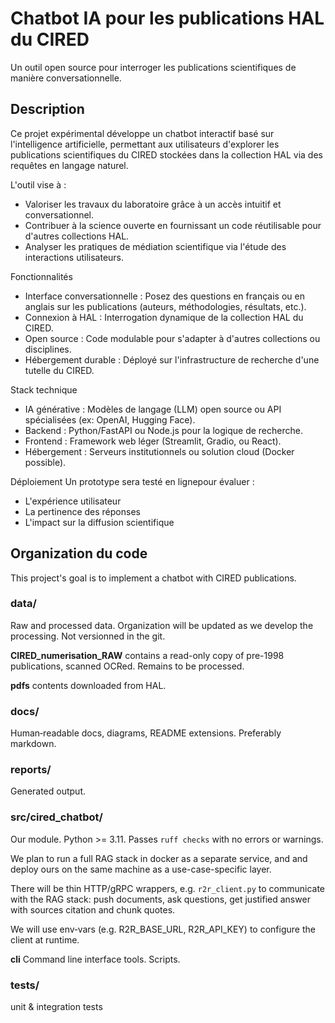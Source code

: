 # Chatbot IA pour les publications HAL du CIRED

Un outil open source pour interroger les publications scientifiques de manière conversationnelle.

## Description

Ce projet expérimental développe un chatbot interactif basé sur l'intelligence artificielle, permettant aux utilisateurs d'explorer les publications scientifiques du CIRED stockées dans la collection HAL via des requêtes en langage naturel.

L'outil vise à :

- Valoriser les travaux du laboratoire grâce à un accès intuitif et conversationnel.
- Contribuer à la science ouverte en fournissant un code réutilisable pour d'autres collections HAL.
- Analyser les pratiques de médiation scientifique via l'étude des interactions utilisateurs.

Fonctionnalités

-    Interface conversationnelle : Posez des questions en français ou en anglais sur les publications (auteurs, méthodologies, résultats, etc.).
-    Connexion à HAL : Interrogation dynamique de la collection HAL du CIRED.
-    Open source : Code modulable pour s'adapter à d'autres collections ou disciplines.
-    Hébergement durable : Déployé sur l'infrastructure de recherche d'une tutelle du CIRED.

Stack technique

-    IA générative : Modèles de langage (LLM) open source ou API spécialisées (ex: OpenAI, Hugging Face).
-    Backend : Python/FastAPI ou Node.js pour la logique de recherche.
-    Frontend : Framework web léger (Streamlit, Gradio, ou React).
-    Hébergement : Serveurs institutionnels ou solution cloud (Docker possible).

Déploiement Un prototype sera testé en lignepour évaluer :

-    L'expérience utilisateur
-    La pertinence des réponses
-    L'impact sur la diffusion scientifique


## Organization du code

This project's goal is to implement a chatbot with CIRED publications.

### data/
Raw and processed data.
Organization will be updated as we develop the processing.
Not versionned in the git.

**CIRED_numerisation_RAW** contains a read-only copy of pre-1998 publications, scanned OCRed. Remains to be processed.

**pdfs** contents downloaded from HAL.

### docs/
Human‑readable docs, diagrams, README extensions.
Preferably markdown.

### reports/
Generated output.

### src/cired_chatbot/
Our module. Python >= 3.11. Passes ```ruff checks``` with no errors or warnings.

We plan to run a full RAG stack in docker as a separate service, and and deploy ours on the same machine as a use-case-specific layer.

There will be thin HTTP/gRPC wrappers, e.g. ```r2r_client.py``` to communicate with the RAG stack: push documents, ask questions, get justified answer with sources citation and chunk quotes.

We will use env‑vars (e.g. R2R_BASE_URL, R2R_API_KEY) to configure the client at runtime.

**cli** Command line interface tools. Scripts.

### tests/
unit & integration tests
